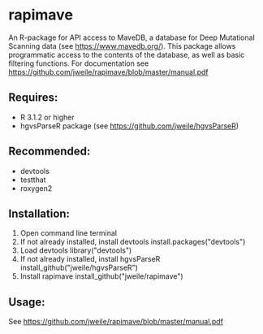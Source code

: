 # rapimave
An R-package for API access to MaveDB, a database for Deep Mutational Scanning data (see https://www.mavedb.org/).
This package allows programmatic access to the contents of the database, as well as basic filtering functions. 
For documentation see https://github.com/jweile/rapimave/blob/master/manual.pdf

## Requires:
 * R 3.1.2 or higher
 * hgvsParseR package (see https://github.com/jweile/hgvsParseR)
 
## Recommended:
 * devtools
 * testthat
 * roxygen2

## Installation:
1. Open command line terminal
2. If not already installed, install devtools
install.packages("devtools")
3. Load devtools
library("devtools")
4. If not already installed, install hgvsParseR
install_github("jweile/hgvsParseR")
5. Install rapimave
install_github("jweile/rapimave")

## Usage:
See https://github.com/jweile/rapimave/blob/master/manual.pdf
